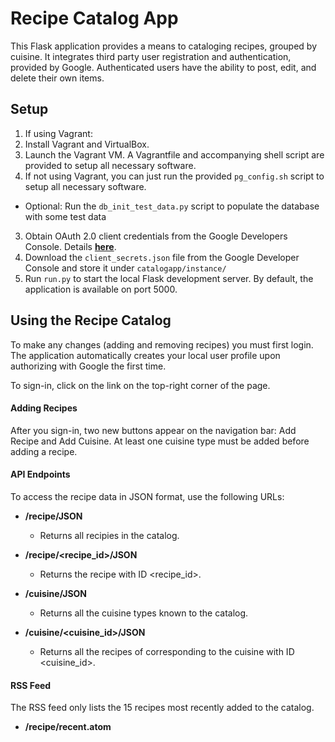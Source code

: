 # Recipe Catalog App

This Flask application provides a means to cataloging recipes, grouped by cuisine. It integrates third party user 
registration and authentication, provided by Google. Authenticated users have the ability to post, edit, and 
delete their own items.

## Setup

1. If using Vagrant:
  1. Install Vagrant and VirtualBox.
  2. Launch the Vagrant VM. A Vagrantfile and accompanying shell script are provided to setup all necessary software.
2. If not using Vagrant, you can just run the provided `pg_config.sh` script to setup all necessary software.
  * Optional: Run the `db_init_test_data.py` script to populate the database with some test data 
3. Obtain OAuth 2.0 client credentials from the Google Developers Console. Details **[here](https://developers.google.com/identity/protocols/OAuth2)**.
4. Download the `client_secrets.json` file from the Google Developer Console and store it under `catalogapp/instance/`
5. Run `run.py` to start the local Flask development server. By default, the application is available on port 5000.


## Using the Recipe Catalog

To make any changes (adding and removing recipes) you must first login. The application automatically creates your 
local user profile upon authorizing with Google the first time. 

To sign-in, click on the link on the top-right corner of the page.
 

#### Adding Recipes

After you sign-in, two new buttons appear on the navigation bar: Add Recipe and Add Cuisine.
At least one cuisine type must be added before adding a recipe. 

#### API Endpoints

To access the recipe data in JSON format, use the following URLs:

* **/recipe/JSON**
	* Returns all recipies in the catalog. 
	
*  **/recipe/\<recipe_id>/JSON**
	* Returns the recipe with ID \<recipe_id>.

*  **/cuisine/JSON**
	* Returns all the cuisine types known to the catalog.

*  **/cuisine/\<cuisine_id>/JSON**
	* Returns all the recipes of corresponding to the cuisine with ID \<cuisine_id>.

#### RSS Feed	

The RSS feed only lists the 15 recipes most recently added to the catalog.

*  **/recipe/recent.atom**


